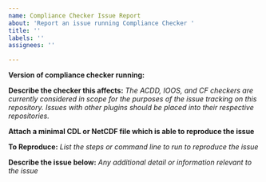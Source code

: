 ```yaml
---
name: Compliance Checker Issue Report
about: 'Report an issue running Compliance Checker '
title: ''
labels: ''
assignees: ''

---
```


**Version of compliance checker running:**

**Describe the checker this affects:**
_The ACDD, IOOS, and CF checkers are currently considered in scope for the purposes of the issue tracking on this repository. Issues with other plugins should be placed into their respective repositories._

**Attach a minimal CDL or NetCDF file which is able to reproduce the issue**

**To Reproduce:**
_List the steps or command line to run to reproduce the issue_

**Describe the issue below:**
_Any additional detail or information relevant to the issue_
